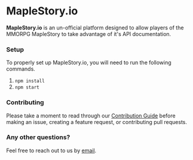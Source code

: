 # MapleStory.io

**MapleStory.io** is an un-official platform designed to allow players of the MMORPG MapleStory to take advantage of it's API documentation.

### Setup
To properly set up MapleStory.io, you will need to run the following commands.

1. ```npm install```
2. ```npm start```

### Contributing
Please take a moment to read through our [Contribution Guide](maplestory.io/CONTRIBUTING.md) before making an issue, creating a feature request, or contributing pull requests.

### Any other questions?
Feel free to reach out to us by [email](mailto:hello@crr.io).

